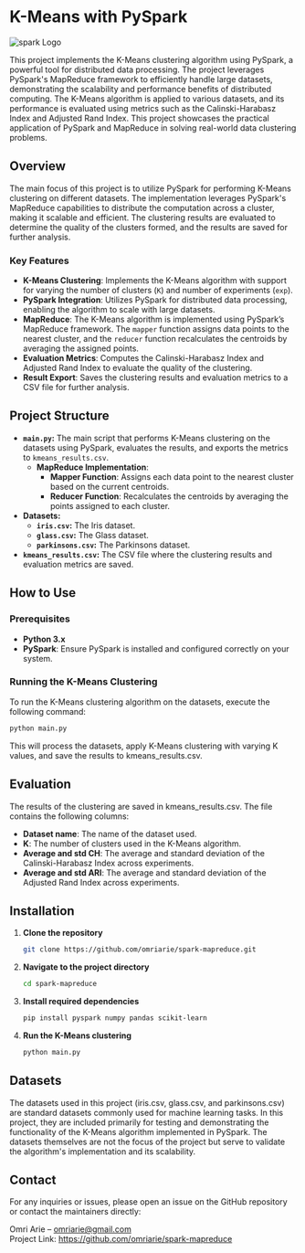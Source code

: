 # K-Means with PySpark

![spark Logo](sparck.png)

This project implements the K-Means clustering algorithm using PySpark, a powerful tool for distributed data processing. The project leverages PySpark's MapReduce framework to efficiently handle large datasets, demonstrating the scalability and performance benefits of distributed computing. The K-Means algorithm is applied to various datasets, and its performance is evaluated using metrics such as the Calinski-Harabasz Index and Adjusted Rand Index. This project showcases the practical application of PySpark and MapReduce in solving real-world data clustering problems.

## Overview

The main focus of this project is to utilize PySpark for performing K-Means clustering on different datasets. The implementation leverages PySpark's MapReduce capabilities to distribute the computation across a cluster, making it scalable and efficient. The clustering results are evaluated to determine the quality of the clusters formed, and the results are saved for further analysis.

### Key Features

- **K-Means Clustering**: Implements the K-Means algorithm with support for varying the number of clusters (`K`) and number of experiments (`exp`).
- **PySpark Integration**: Utilizes PySpark for distributed data processing, enabling the algorithm to scale with large datasets.
- **MapReduce**: The K-Means algorithm is implemented using PySpark’s MapReduce framework. The `mapper` function assigns data points to the nearest cluster, and the `reducer` function recalculates the centroids by averaging the assigned points.
- **Evaluation Metrics**: Computes the Calinski-Harabasz Index and Adjusted Rand Index to evaluate the quality of the clustering.
- **Result Export**: Saves the clustering results and evaluation metrics to a CSV file for further analysis.

## Project Structure

- **`main.py`:** The main script that performs K-Means clustering on the datasets using PySpark, evaluates the results, and exports the metrics to `kmeans_results.csv`.
  - **MapReduce Implementation**: 
    - **Mapper Function**: Assigns each data point to the nearest cluster based on the current centroids.
    - **Reducer Function**: Recalculates the centroids by averaging the points assigned to each cluster.
- **Datasets:**
  - **`iris.csv`:** The Iris dataset.
  - **`glass.csv`:** The Glass dataset.
  - **`parkinsons.csv`:** The Parkinsons dataset.
- **`kmeans_results.csv`:** The CSV file where the clustering results and evaluation metrics are saved.

## How to Use

### Prerequisites

- **Python 3.x**
- **PySpark**: Ensure PySpark is installed and configured correctly on your system.

### Running the K-Means Clustering

To run the K-Means clustering algorithm on the datasets, execute the following command:

```bash
python main.py
```
This will process the datasets, apply K-Means clustering with varying K values, and save the results to kmeans_results.csv.

## Evaluation  
The results of the clustering are saved in kmeans_results.csv. The file contains the following columns:
- **Dataset name**: The name of the dataset used.
- **K**: The number of clusters used in the K-Means algorithm.
- **Average and std CH**: The average and standard deviation of the Calinski-Harabasz Index across experiments.
- **Average and std ARI**: The average and standard deviation of the Adjusted Rand Index across experiments.


## Installation  

1. **Clone the repository**
   ```bash
   git clone https://github.com/omriarie/spark-mapreduce.git

   ```

2. **Navigate to the project directory**
   ```bash
   cd spark-mapreduce
   ```

3. **Install required dependencies**
   ```bash
   pip install pyspark numpy pandas scikit-learn
   ```

4. **Run the K-Means clustering**
   ```bash
   python main.py
   ```
## Datasets
The datasets used in this project (iris.csv, glass.csv, and parkinsons.csv) are standard datasets commonly used for machine learning tasks. In this project, they are included primarily for testing and demonstrating the functionality of the K-Means algorithm implemented in PySpark. The datasets themselves are not the focus of the project but serve to validate the algorithm's implementation and its scalability.


## Contact
For any inquiries or issues, please open an issue on the GitHub repository or contact the maintainers directly:

Omri Arie – omriarie@gmail.com  
Project Link: https://github.com/omriarie/spark-mapreduce
